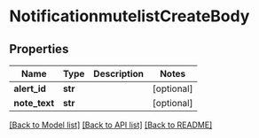 # NotificationmutelistCreateBody

## Properties
Name | Type | Description | Notes
------------ | ------------- | ------------- | -------------
**alert_id** | **str** |  | [optional] 
**note_text** | **str** |  | [optional] 

[[Back to Model list]](../README.md#documentation-for-models) [[Back to API list]](../README.md#documentation-for-api-endpoints) [[Back to README]](../README.md)

